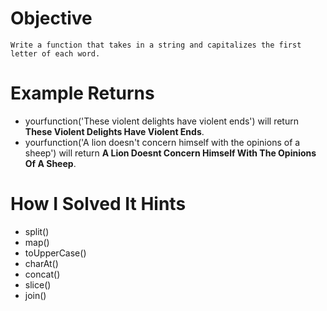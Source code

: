 # Objective
    Write a function that takes in a string and capitalizes the first letter of each word.

# Example Returns
* yourfunction('These violent delights have violent ends') will return **These Violent Delights Have Violent Ends**.
* yourfunction('A lion doesn't concern himself with the opinions of a sheep') will return **A Lion Doesnt Concern Himself With The Opinions Of A Sheep**.

# How I Solved It Hints
* split()
* map()
* toUpperCase()
* charAt()
* concat()
* slice()
* join()